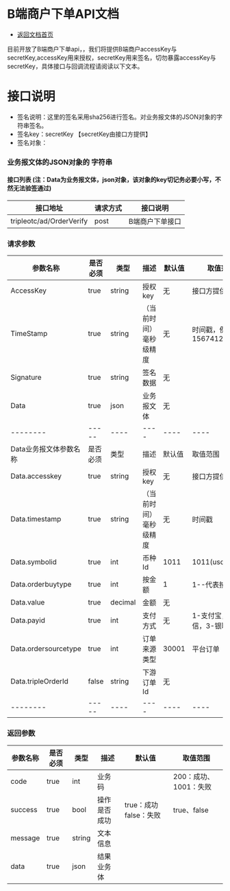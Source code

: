 # B端商户下单API文档

* [返回文档首页](https://github.com/coinWinApi/API_Docs)

目前开放了B端商户下单api，，我们将提供B端商户accessKey与secretKey,accessKey用来授权，secretKey用来签名，切勿暴露accessKey与secretKey，具体接口与回调流程请阅读以下文本。
# 接口说明
- 签名说明：这里的签名采用sha256进行签名。对业务报文体的JSON对象的字符串签名。
- 签名key：secretKey 【secretKey由接口方提供】
- 签名对象：
### 业务报文体的JSON对象的 字符串 


#### 接口列表 (注：Data为业务报文体，json对象，该对象的key切记务必要小写，不然无法验签通过)

|接口地址|请求方式|接口说明|
| --------   | -----  | ----  |
|tripleotc/ad/OrderVerify|post|B端商户下单接口|

### 请求参数
|参数名称|是否必须|类型|描述|默认值|取值范围|
| --------   | -----  | ----  | ----  | ----  | ----  |
|AccessKey|true|string|授权key|无|接口方提供|
|TimeStamp|true|string|（当前时间）毫秒级精度|无|时间戳，例：1567412503000|
|Signature|true|string|签名数据|无||
|Data|true|json|业务报文体|无||
| --------   | -----  | ----  | ----  | ----  | ----  |
|Data业务报文体参数名称|是否必须|类型|描述|默认值|取值范围|
|Data.accesskey|true|string|授权key|无|接口方提供|
|Data.timestamp|true|string|（当前时间）毫秒级精度|无|时间戳|
|Data.symbolid|true|int|币种Id|1011|1011(usdt)|
|Data.orderbuytype|true|int|按金额|1|1--代表按金额|
|Data.value|true|decimal|金额|无||
|Data.payid|true|int|支付方式|无|1-支付宝，2-微信，3-银联|
|Data.ordersourcetype|true|int|订单来源类型|30001|平台订单|
|Data.tripleOrderId|false|string|下游订单Id |无||
| --------   | -----  | ----  | ----  | ----  | ----  |
### 返回参数

|参数名称|是否必须|类型|描述|默认值|取值范围|
| --------   | -----  | ----  | ----  | ----  | ----  |
|code|true|int|业务码||200：成功、1001：失败|
|success|true|bool|操作是否成功|true：成功 false：失败|true、false|
|message|true|string|文本信息|||
|data|true|json|结果业务体||||
